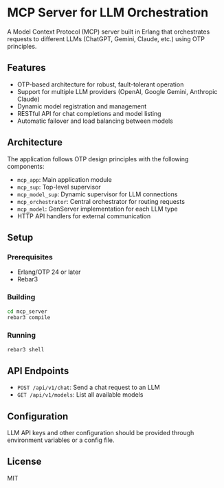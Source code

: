 # MCP Server for LLM Orchestration

A Model Context Protocol (MCP) server built in Erlang that orchestrates requests to different LLMs (ChatGPT, Gemini, Claude, etc.) using OTP principles.

## Features

- OTP-based architecture for robust, fault-tolerant operation
- Support for multiple LLM providers (OpenAI, Google Gemini, Anthropic Claude)
- Dynamic model registration and management
- RESTful API for chat completions and model listing
- Automatic failover and load balancing between models

## Architecture

The application follows OTP design principles with the following components:

- `mcp_app`: Main application module
- `mcp_sup`: Top-level supervisor
- `mcp_model_sup`: Dynamic supervisor for LLM connections
- `mcp_orchestrator`: Central orchestrator for routing requests
- `mcp_model`: GenServer implementation for each LLM type
- HTTP API handlers for external communication

## Setup

### Prerequisites

- Erlang/OTP 24 or later
- Rebar3

### Building

```bash
cd mcp_server
rebar3 compile
```

### Running

```bash
rebar3 shell
```

## API Endpoints

- `POST /api/v1/chat`: Send a chat request to an LLM
- `GET /api/v1/models`: List all available models

## Configuration

LLM API keys and other configuration should be provided through environment variables or a config file.

## License

MIT
